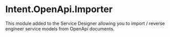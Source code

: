 ﻿# Intent.OpenApi.Importer

This module added to the Service Designer allowing you to import / reverse engineer service models from OpenApi documents.
